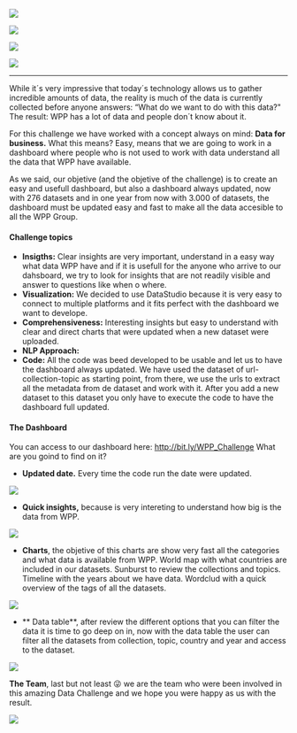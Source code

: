 ![](http://digitalworldtrends.com/Data_Studio/Images/texto_circulosmorados-wpp_readme.jpg)

![](https://img.shields.io/badge/Company-WundermanThompson%20Spain-blue) 

![](https://img.shields.io/badge/Team-FelipeMoreno&JavierCarmona-blueviolet)

![](https://img.shields.io/badge/Python-v3.7-red) 

------------
While it´s very impressive that today´s technology allows us to gather incredible amounts of data, the reality is much of the data is currently collected before anyone answers: “What do we want to do with this data?" The result: WPP has a lot of data and people don´t know about it.

For this challenge we have worked with a concept always on mind: **Data for business.** What this means? Easy, means that we are going to work in a dashboard where people who is not used to work with data understand all the data that WPP have available.

As we said, our objetive (and the objetive of the challenge) is to create an easy and usefull dashboard, but also a dashboard always updated, now with 276 datasets and in one year from now with 3.000 of datasets, the dashboard must be updated easy and fast to make all the data accesible to all the WPP Group. 

#### Challenge topics

- **Insigths:** Clear insights are very important, understand in a easy way what data WPP have and if it is usefull for the anyone who arrive to our dahsboard, we try to look for insights  that are not readily visible and answer to questions like when o where.
- **Visualization:** We decided to use DataStudio because it is very easy to connect to multiple platforms and it fits perfect with the dashboard we want to develope. 
- **Comprehensiveness:** Interesting insights but easy to understand with clear and direct charts that were updated when a new dataset were uploaded.
- **NLP Approach:**
- **Code:** All the code was beed developed to be usable and let us to have the dashboard always updated. We have used the dataset of url-collection-topic as starting point, from there, we use the urls to extract all the metadata from de dataset and work with it. After you add a new dataset to this dataset you only have to execute the code to have the dashboard full updated. 

#### The Dashboard

You can access to our dashboard here: http://bit.ly/WPP_Challenge
What are you goind to find on it? 
- **Updated date.** Every time the code run the date were updated.  

![](http://digitalworldtrends.com/Data_Studio/Images/000.png)
- **Quick insights,** because is very intereting to understand how big is the data from WPP. 

![](http://digitalworldtrends.com/Data_Studio/Images/001.jpg)
- **Charts**, the objetive of this charts are show very fast all the categories and what data is available from WPP.
World map with what countries are included in our datasets.
Sunburst to review the collections and topics.
Timeline with the years about we have data.
Wordclud with a quick overview of the tags of all the datasets.

![](http://digitalworldtrends.com/Data_Studio/Images/003.jpg)

- ** Data table**, after review the different options that you can filter the data it is time to go deep on in, now with the data table the user can filter all the datasets from collection, topic, country and year and access to the dataset. 

![](http://digitalworldtrends.com/Data_Studio/Images/004.png)

**The Team**, last but not least :stuck_out_tongue_winking_eye: we are the team who were been involved in this amazing Data Challenge and we hope you were happy as us with the result.


![](http://digitalworldtrends.com/Data_Studio/Images/team.jpg)








